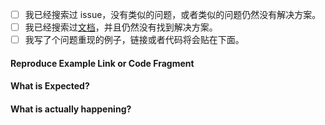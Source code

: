 <!--
请确保阅读下面的内容并勾选。没有勾选的 Issue 将被关闭。
 -->

+ [ ] 我已经搜索过 issue，没有类似的问题，或者类似的问题仍然没有解决方案。
+ [ ] 我已经搜索过[文档](https://elemefe.github.io/react-amap/articles/start)，并且仍然没有找到解决方案。
+ [ ] 我写了个问题重现的例子，链接或者代码将会贴在下面。

<!--
请确保阅读上面的内容并勾选。没有勾选的 Issue 将被关闭。
 -->


#### Reproduce Example Link or Code Fragment


#### What is Expected?


#### What is actually happening?
